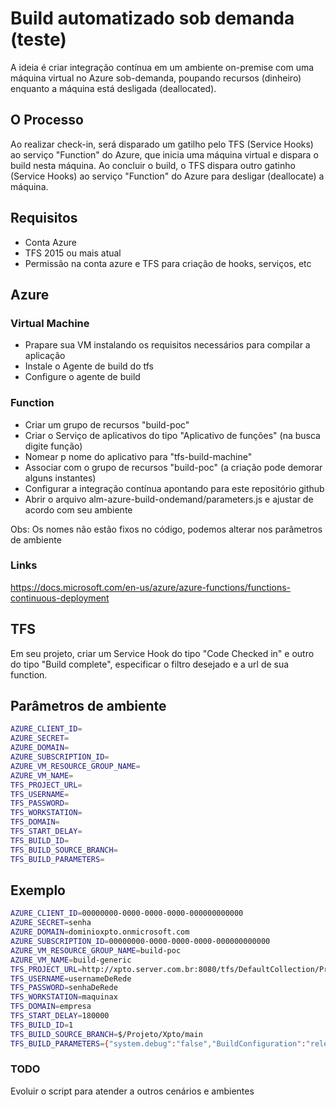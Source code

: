 # Build automatizado sob demanda (teste)

A ideia é criar integração contínua em um ambiente on-premise com uma máquina virtual no Azure sob-demanda, poupando recursos (dinheiro) enquanto a máquina está desligada (deallocated).

## O Processo

Ao realizar check-in, será disparado um gatilho pelo TFS (Service Hooks) ao serviço "Function" do Azure, que inicia uma máquina virtual e dispara o build nesta máquina.
Ao concluir o build, o TFS dispara outro gatinho (Service Hooks) ao serviço "Function" do Azure para desligar (deallocate) a máquina.

## Requisitos
 * Conta Azure
 * TFS 2015 ou mais atual
 * Permissão na conta azure e TFS para criação de hooks, serviços, etc

## Azure

### Virtual Machine
 * Prapare sua VM instalando os requisitos necessários para compilar a aplicação
 * Instale o Agente de build do tfs
 * Configure o agente de build

### Function
 * Criar um grupo de recursos "build-poc"
 * Criar o Serviço de aplicativos do tipo "Aplicativo de funções" (na busca digite função)
  * Nomear p nome do aplicativo para "tfs-build-machine"
  * Associar com o grupo de recursos "build-poc" (a criação pode demorar alguns instantes)
 * Configurar a integração contínua apontando para este repositório github
 * Abrir o arquivo alm-azure-build-ondemand/parameters.js e ajustar de acordo com seu ambiente
 
Obs: Os nomes não estão fixos no código, podemos alterar nos parâmetros de ambiente

### Links

https://docs.microsoft.com/en-us/azure/azure-functions/functions-continuous-deployment

## TFS

Em seu projeto, criar um Service Hook do tipo "Code Checked in" e outro do tipo "Build complete", especificar o filtro desejado e a url de sua function.

## Parâmetros de ambiente

```sh
AZURE_CLIENT_ID=
AZURE_SECRET=
AZURE_DOMAIN=
AZURE_SUBSCRIPTION_ID=
AZURE_VM_RESOURCE_GROUP_NAME=
AZURE_VM_NAME=
TFS_PROJECT_URL=
TFS_USERNAME=
TFS_PASSWORD=
TFS_WORKSTATION=
TFS_DOMAIN=
TFS_START_DELAY=
TFS_BUILD_ID=
TFS_BUILD_SOURCE_BRANCH=
TFS_BUILD_PARAMETERS=
```

## Exemplo

```sh
AZURE_CLIENT_ID=00000000-0000-0000-0000-000000000000
AZURE_SECRET=senha
AZURE_DOMAIN=dominioxpto.onmicrosoft.com
AZURE_SUBSCRIPTION_ID=00000000-0000-0000-0000-000000000000
AZURE_VM_RESOURCE_GROUP_NAME=build-poc
AZURE_VM_NAME=build-generic
TFS_PROJECT_URL=http://xpto.server.com.br:8080/tfs/DefaultCollection/Projeto
TFS_USERNAME=usernameDeRede
TFS_PASSWORD=senhaDeRede
TFS_WORKSTATION=maquinax
TFS_DOMAIN=empresa
TFS_START_DELAY=180000
TFS_BUILD_ID=1
TFS_BUILD_SOURCE_BRANCH=$/Projeto/Xpto/main
TFS_BUILD_PARAMETERS={"system.debug":"false","BuildConfiguration":"release","BuildPlatform":"any cpu"}
```

### TODO
Evoluir o script para atender a outros cenários e ambientes
